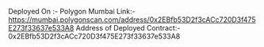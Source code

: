 Deployed On :- Polygon Mumbai
Link:- https://mumbai.polygonscan.com/address/0x2EBfb53D2f3cACc720D3f475E273f33637e533A8
Address of Deployed Contract:- 0x2EBfb53D2f3cACc720D3f475E273f33637e533A8